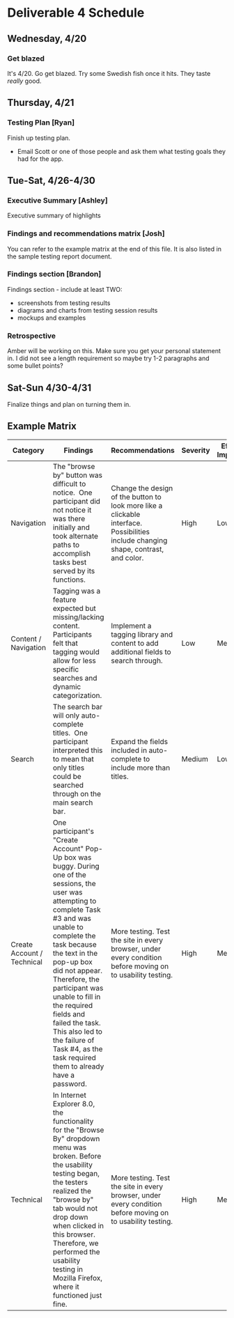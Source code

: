 # Deliverable 4 Schedule

## Wednesday, 4/20

### Get blazed

It's 4/20. Go get blazed. Try some Swedish fish once it hits. They taste *really* good.

## Thursday, 4/21

### Testing Plan [Ryan]

Finish up testing plan.
 - Email Scott or one of those people and ask them what testing goals they had for the app.

## Tue-Sat, 4/26-4/30

### Executive Summary [Ashley]

Executive summary of highlights

### Findings and recommendations matrix [Josh]

You can refer to the example matrix at the end of this file. It is also listed in the sample testing report document.

### Findings section [Brandon]

Findings section - include at least TWO:
  - screenshots from testing results
  - diagrams and charts from testing session results
  - mockups and examples

### Retrospective

Amber will be working on this. Make sure you get your personal statement in. I did not see a length requirement so maybe try 1-2 paragraphs and some bullet points?

## Sat-Sun 4/30-4/31

Finalize things and plan on turning them in.


## Example Matrix

| Category                   | Findings                                                                                                                                                                                                                                                                                                                                                                                                         | Recommendations                                                                                                                      | Severity | Effort to Implement | Reason to Implement                                                                                                                       |
| -------------------------- | ---------------------------------------------------------------------------------------------------------------------------------------------------------------------------------------------------------------------------------------------------------------------------------------------------------------------------------------------------------------------------------------------------------------- | ------------------------------------------------------------------------------------------------------------------------------------ | -------- | ------------------- | ----------------------------------------------------------------------------------------------------------------------------------------- |
| Navigation                 | The "browse by" button was difficult to notice.  One participant did not notice it was there initially and took alternate paths to accomplish tasks best served by its functions.                                                                                                                                                                                                                                | Change the design of the button to look more like a clickable interface.  Possibilities include changing shape, contrast, and color. | High     | Low                 | Functionality is not effective if it is not noticed.                                                                                      |
| Content / Navigation       | Tagging was a feature expected but missing/lacking content. Participants felt that tagging would allow for less specific searches and dynamic categorization.                                                                                                                                                                                                                                                    | Implement a tagging library and content to add additional fields to search through.                                                  | Low      | Medium              | Adding expected features allows for more user comfort when searching for content, especially if the object of the search is fuzzy.        |
| Search                     | The search bar will only auto-complete titles.  One participant interpreted this to mean that only titles could be searched through on the main search bar.                                                                                                                                                                                                                                                      | Expand the fields included in auto-complete to include more than titles.                                                             | Medium   | Low                 | Reducing user confusion is always a good thing, especially if the effort required is minimal.                                             |
| Create Account / Technical | One participant's "Create Account" Pop-Up box was buggy. During one of the sessions, the user was attempting to complete Task #3 and was unable to complete the task because the text in the pop-up box did not appear. Therefore, the participant was unable to fill in the required fields and failed the task. This also led to the failure of Task #4, as the task required them to already have a password. | More testing. Test the site in every browser, under every condition before moving on to usability testing.                           | High     | Medium              | Testing the site beforehand is crucial. The account creation itself is a central portion of the site and it should be guaranteed to work. |
| Technical                  | In Internet Explorer 8.0, the functionality for the "Browse By" dropdown menu was broken. Before the usability testing began, the testers realized the "browse by" tab would not drop down when clicked in this browser. Therefore, we performed the usability testing in Mozilla Firefox, where it functioned just fine.                                                                                        | More testing. Test the site in every browser, under every condition before moving on to usability testing.                           | High     | Medium              | Testing the site beforehand is crucial. The "Browse By" advanced search is also a central portion of the usability of the site.           |
